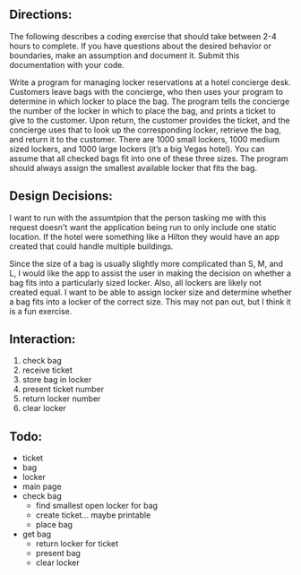 Directions:
------
The following describes a coding exercise that should take between 2-4 hours to complete. If you have questions about the desired behavior or boundaries, make an assumption and document it. Submit this documentation with your code.

Write a program for managing locker reservations at a hotel concierge desk. Customers leave bags with the concierge, who then uses your program to determine in which locker to place the bag. The program tells the concierge the number of the locker in which to place the bag, and prints a ticket to give to the customer. Upon return, the customer provides the ticket, and the concierge uses that to look up the corresponding locker, retrieve the bag, and return it to the customer.
There are 1000 small lockers, 1000 medium sized lockers, and 1000 large lockers (it’s a big Vegas hotel). You can assume that all checked bags fit into one of these three sizes. The program should​ ​always assign the smallest available locker that fits the bag.


Design Decisions:
------
I want to run with the assumtpion that the person tasking me with this request doesn't want the application being run to only include one static location.  If the hotel were something like a Hilton they would have an app created that could handle multiple buildings.

Since the size of a bag is usually slightly more complicated than S, M, and L, I would like the app to assist the user in making the decision on whether a bag fits into a particularly sized locker.  Also, all lockers are likely not created equal.  I want to be able to assign locker size and determine whether a bag fits into a locker of the correct size.  This may not pan out, but I think it is a fun exercise.


Interaction:
---
1. check bag
2. receive ticket
3. store bag in locker
4. present ticket number
5. return locker number
6. clear locker


Todo:
--
* ticket
* bag
* locker
* main page
* check bag
    * find smallest open locker for bag
    * create ticket... maybe printable
    * place bag
* get bag
    * return locker for ticket
    * present bag
    * clear locker